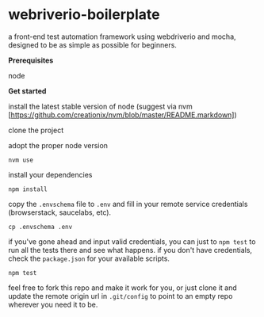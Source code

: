 # webriverio-boilerplate

a front-end test automation framework using webdriverio and mocha, designed to be as simple as possible for beginners.

**Prerequisites**

node

**Get started**

install the latest stable version of node (suggest via nvm [https://github.com/creationix/nvm/blob/master/README.markdown])

clone the project

adopt the proper node version

```
nvm use
```

install your dependencies

```
npm install
```

copy the `.envschema` file to `.env` and fill in your remote service credentials (browserstack, saucelabs, etc).

```
cp .envschema .env
```

if you've gone ahead and input valid credentials, you can just to `npm test` to run all the tests there and see what happens. if you don't have credentials, check the `package.json` for your available scripts.

```
npm test
```

feel free to fork this repo and make it work for you, or just clone it and update the remote origin url in `.git/config` to point to an empty repo wherever you need it to be.

<!-- ouoqudigjdswrcmprx@upived.online -->

<!-- vagika2368@quossum.com -->
